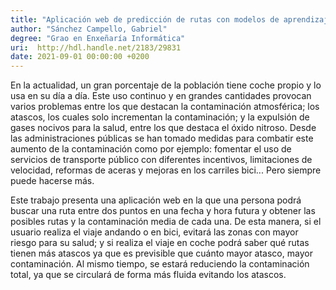```yaml
---
title: "Aplicación web de predicción de rutas con modelos de aprendizaje profundo"
author: "Sánchez Campello, Gabriel"
degree: "Grao en Enxeñaría Informática"
uri:  http://hdl.handle.net/2183/29831
date: 2021-09-01 00:00:00 +0200
---
```

En la actualidad, un gran porcentaje de la población tiene coche propio y lo usa en su día a día. Este uso continuo y en grandes cantidades provocan varios problemas entre los que destacan la contaminación atmosférica; los atascos, los cuales solo incrementan la contaminación; y la expulsión de gases nocivos para la salud, entre los que destaca el óxido nitroso. Desde las administraciones públicas se han tomado medidas para combatir este aumento de la contaminación como por ejemplo: fomentar el uso de servicios de transporte público con diferentes incentivos, limitaciones de velocidad, reformas de aceras y mejoras en los carriles bici... Pero siempre puede hacerse más.

Este trabajo presenta una aplicación web en la que una persona podrá buscar una ruta entre dos puntos en una fecha y hora futura y obtener las posibles rutas y la contaminación media de cada una. De esta manera, si el usuario realiza el viaje andando o en bici, evitará las zonas con mayor riesgo para su salud; y si realiza el viaje en coche podrá saber qué rutas tienen más atascos ya que es previsible que cuánto mayor atasco, mayor contaminación. Al mismo tiempo, se estará reduciendo la contaminación total, ya que se circulará de forma más fluida evitando los atascos.
